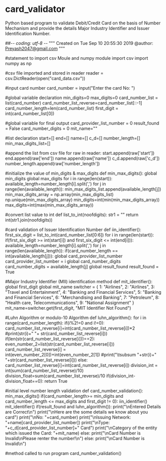 # card_validator
Python based program to validate Debit/Credit Card on the basis of Number Mechanism and provide the details Major Industry Identifier and Issuer Identification Number.

##-*- coding: utf-8 -*-
"""
Created on Tue Sep 10 20:55:30 2019
@author: Preyash2047@gmail.com
"""

#statement to import csv Moule and numpy module
import csv
import numpy as np

#csv file imported and stored in reader
reader = csv.DictReader(open("card_data.csv"))

#input card number
card_number = input("Enter the card No: ")

#global variable declaration
min_digits=0
max_digits=0
card_number_list = list(card_number)
card_number_list_reverse=card_number_list[::-1]
card_number_length=len(card_number_list)
first_digit = int(card_number_list[0])

#global variable for final output
card_provider_list_number = 0
result_found = False
card_number_digits = 0
mit_name=""

#list declaration
start=[]
end=[]
name=[]
c_d=[]
number_length=[]
min_max_digits_list=[]

#append the list from csv file
for raw in reader:
    start.append(raw['start'])
    end.append(raw['end'])
    name.append(raw['name'])
    c_d.append(raw['c_d'])
    number_length.append(raw['number_length'])

#initialize the value of min_digits & max_digits
def min_max_digits():
    global min_digits
    global max_digits
    for i in range(len(start)):
        available_length=number_length[i].split(',')
        for j in range(len(available_length)):
            min_max_digits_list.append(available_length[j])
    min_max_digits_array = np.array(min_max_digits_list) 
    np.unique(min_max_digits_array)
    min_digits=int(min(min_max_digits_array))
    max_digits=int(max(min_max_digits_array))

#convert list value to int
def list_to_int(noofdigits): 
    str1 = ""
    return int(str1.join(noofdigits))

#card validation of Issuer Identification Number
def iin_identifier():
    first_six_digit = list_to_int(card_number_list[0:6])
    for i in range(len(start)):
        if(first_six_digit >= int(start[i]) and first_six_digit <= int(end[i])):
            available_length=number_length[i].split(',')
            for j in range(len(available_length)):
                if(card_number_length == int(available_length[j])):
                    global card_provider_list_number
                    card_provider_list_number = i
                    global card_number_digits
                    card_number_digits = available_length[j]
                    global result_found
                    result_found = True
                    
#Major Industry Identifier (MII) identification method
def mit_identifier():
    global first_digit
    global mit_name
    switcher = { 
         1: "Airlines",
         2: "Airlines",
         3: "Travel and Entertainment",
         4: "Banking and Financial Services",
         5: "Banking and Financial Services",
         6: "Merchandising and Banking",
         7: "Petroleum",
         8: "Health care, Telecommunications",
         9: "National Assignment"
    }
    mit_name=switcher.get(first_digit, "MIT Identifier Not Found") 

#Luhn Algorithm or modulo-10 Algorithm
def luhn_algorithm():
    for i in range(card_number_length):
        if(i%2!=0 and i!=0):
            card_number_list_reverse[i]=int(card_number_list_reverse[i])*2
            #print(str(i)+" "+ str(card_number_list_reverse[i]))
            if(len(str(card_number_list_reverse[i]))==2):
                even_number_2=list(str(card_number_list_reverse[i]))
                card_number_list_reverse[i] = int(even_number_2[0])+int(even_number_2[1])
                #print("\tsubsum "+str(i)+" "+str(card_number_list_reverse[i]))
        else:
            card_number_list_reverse[i]=int(card_number_list_reverse[i])
    division_int = int(sum(card_number_list_reverse)/10)
    division_float=sum(card_number_list_reverse)/10
    if(division_int-division_float==0):
        return True
        
#initial level number length validation
def card_number_validation():
    min_max_digits()
    if(card_number_length>= min_digits and card_number_length <= max_digits and first_digit != 0):
        iin_identifier()
        mit_identifier()
        if(result_found and luhn_algorithm()):
            print("\nEntered Details are Correct\n")
            print("\nHere are the some details we know about you card")
            print("\nNo: "+card_number)
            print("\nIssuing Network: "+name[card_provider_list_number])
            print("\nType: "+c_d[card_provider_list_number]+" Card")
            print("\nCategory of the entity which issued the Card: "+mit_name)
        else:
            print("\nCard Number is Invalid\nPlease renter the number!\n")
    else:
        print("\nCard Number is Invalid\n")

#method called to run program
card_number_validation()
